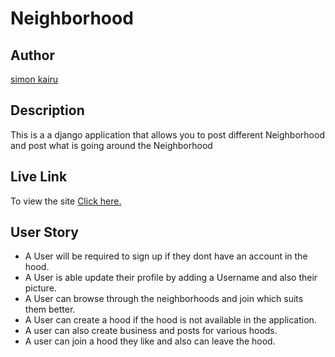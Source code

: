 # Neighborhood

## Author

[simon kairu](https://github.com/simonkairu)

## Description

This is a a django application that allows you to post different Neighborhood and post what is going around the Neighborhood

## Live Link

To view the site [Click here.](https://neiba.herokuapp.com/)

## User Story

* A User will be required to sign up if they dont have an account in the hood.
* A User is able update their profile by adding a Username and also their picture.
* A User can browse through the neighborhoods and join which suits them better. 
* A User can create a hood if the hood is not available in the application.
* A user can also create business and posts for various hoods.
* A user can join a hood they like and also can leave the hood.


